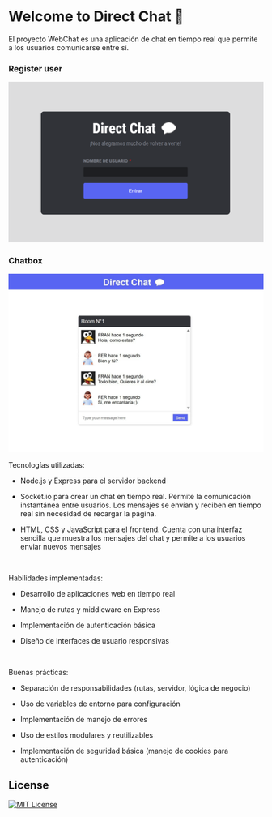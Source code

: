 # Welcome to Direct Chat 💬
El proyecto WebChat es una aplicación de chat en tiempo real que permite a los usuarios comunicarse entre sí. 

### Register user
  ![Preview webchat](./public/webchat.png)
### Chatbox
  ![Preview webchat2](./public/webchat2.jpg)


Tecnologías utilizadas:
- Node.js y Express para el servidor backend⁠

- Socket.io para crear un chat en tiempo real. Permite la comunicación instantánea entre usuarios. Los mensajes se envían y reciben en tiempo real sin necesidad de recargar la página.

- HTML, CSS y JavaScript para el frontend⁠. Cuenta con una interfaz sencilla que muestra los mensajes del chat y permite a los usuarios enviar nuevos mensajes

⁠​

Habilidades implementadas:

- Desarrollo de aplicaciones web en tiempo real⁠
⁠​
- Manejo de rutas y middleware en Express⁠

- Implementación de autenticación básica⁠

- Diseño de interfaces de usuario responsivas⁠

⁠​

Buenas prácticas:
- Separación de responsabilidades (rutas, servidor, lógica de negocio)⁠

- Uso de variables de entorno para configuración⁠

- Implementación de manejo de errores⁠

- Uso de estilos modulares y reutilizables⁠

- Implementación de seguridad básica (manejo de cookies para autenticación)

## License


[![MIT License](https://img.shields.io/badge/License-MIT-green.svg)](https://choosealicense.com/licenses/mit/)